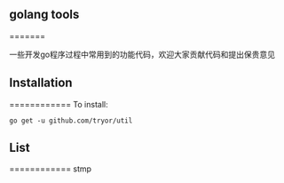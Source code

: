 ## golang tools
=======

一些开发go程序过程中常用到的功能代码，欢迎大家贡献代码和提出保贵意见


## Installation
============
To install:

    go get -u github.com/tryor/util
	
	
## List
============
stmp

	